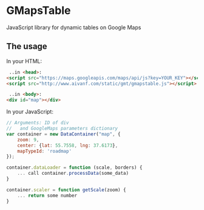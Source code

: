 # GMapsTable
JavaScript library for dynamic tables on Google Maps

## The usage

In your HTML:

```html
 ..in <head>:
<script src="https://maps.googleapis.com/maps/api/js?key=YOUR_KEY"></script>
<script src="http://www.aivanf.com/static/gmt/gmapstable.js"></script>

 ..in <body>:
<div id="map"></div>
```

In your JavaScript:

```javascript
// Arguments: ID of div
//   and GoogleMaps parameters dictionary
var container = new DataContainer("map", {
    zoom: 9,
    center: {lat: 55.7558, lng: 37.6173},
    mapTypeId: 'roadmap'
});

container.dataLoader = function (scale, borders) {
    ... call container.processData(some_data)
}

container.scaler = function getScale(zoom) {
    ... return some number
}
```
